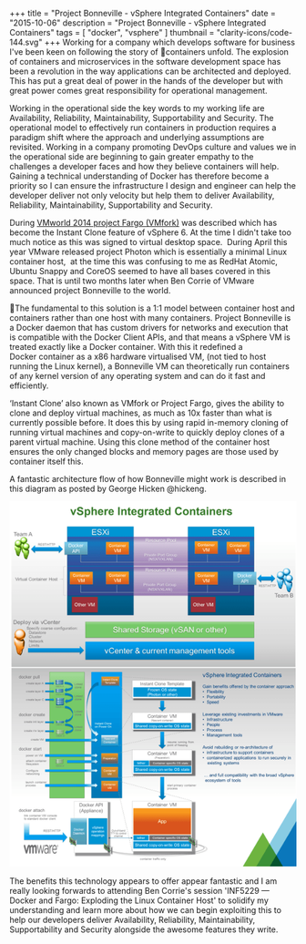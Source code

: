+++
title = "Project Bonneville - vSphere Integrated Containers"
date = "2015-10-06"
description = "Project Bonneville - vSphere Integrated Containers"
tags = [
    "docker",
    "vsphere"
]
thumbnail = "clarity-icons/code-144.svg"
+++
Working for a company which develops software for business I've been keen on following the story of containers unfold. The explosion of containers and microservices in the software development space has been a revolution in the way applications can be architected and deployed. This has put a great deal of power in the hands of the developer but with great power comes great responsibility for operational management.

Working in the operational side the key words to my working life are Availability, Reliability, Maintainability, Supportability and Security. The operational model to effectively run containers in production requires a paradigm shift where the approach and underlying assumptions are revisited. Working in a company promoting DevOps culture and values we in the operational side are beginning to gain greater empathy to the challenges a developer faces and how they believe containers will help. Gaining a technical understanding of Docker has therefore become a priority so I can ensure the infrastructure I design and engineer can help the developer deliver not only velocity but help them to deliver Availability, Reliability, Maintainability, Supportability and Security.

During [VMworld 2014 project Fargo (VMfork)](/post/fargo) was described which has become the Instant Clone feature of vSphere 6. At the time I didn't take too much notice as this was signed to virtual desktop space.  During April this year VMware released project Photon which is essentially a minimal Linux container host,  at the time this was confusing to me as RedHat Atomic, Ubuntu Snappy and CoreOS seemed to have all bases covered in this space. That is until two months later when Ben Corrie of VMware announced project Bonneville to the world.

The fundamental to this solution is a 1:1 model between container host and containers rather than one host with many containers. Project Bonneville is a Docker daemon that has custom drivers for networks and execution that is compatible with the Docker Client APIs, and that means a vSphere VM is treated exactly like a Docker container. With this it redefined a Docker container as a x86 hardware virtualised VM, (not tied to host running the Linux kernel), a Bonneville VM can theoretically run containers of any kernel version of any operating system and can do it fast and efficiently.

‘Instant Clone’ also known as VMfork or Project Fargo, gives the ability to clone and deploy virtual machines, as much as 10x faster than what is currently possible before. It does this by using rapid in-memory cloning of running virtual machines and copy-on-write to quickly deploy clones of a parent virtual machine. Using this clone method of the container host ensures the only changed blocks and memory pages are those used by container itself this.

A fantastic architecture flow of how Bonneville might work is described in this diagram as posted by George Hicken @hickeng.

![vSphere Integrated Containers](/images/vic-bonneville.png)

The benefits this technology appears to offer appear fantastic and I am really looking forwards to attending Ben Corrie's session 'INF5229 — Docker and Fargo: Exploding the Linux Container Host' to solidify my understanding and learn more about how we can begin exploiting this to help our developers deliver Availability, Reliability, Maintainability, Supportability and Security alongside the awesome features they write.
